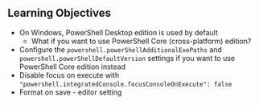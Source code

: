 ## Learning Objectives

* On Windows, PowerShell Desktop edition is used by default
  * What if you want to use PowerShell Core (cross-platform) edition?
* Configure the `powershell.powerShellAdditionalExePaths` and `powershell.powerShellDefaultVersion` settings if you want to use PowerShell Core edition instead
* Disable focus on execute with `"powershell.integratedConsole.focusConsoleOnExecute": false`
* Format on save - editor setting